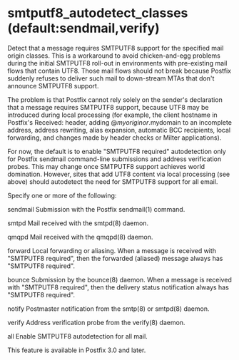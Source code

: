 # smtputf8_autodetect_classes (default:sendmail,verify) 

 Detect that a message requires SMTPUTF8 support for the specified
mail origin classes.  This is a workaround to avoid chicken-and-egg
problems during the initial SMTPUTF8 roll-out in environments with
pre-existing mail flows that contain UTF8. Those mail flows should
not break because Postfix suddenly refuses to deliver such mail
to down-stream MTAs that don't announce SMTPUTF8 support.  

 The problem is that Postfix cannot rely solely on the sender's
declaration that a message requires SMTPUTF8 support, because UTF8
may be introduced during local processing (for example, the client
hostname in Postfix's Received: header, adding @$myorigin or
.$mydomain to an incomplete address, address rewriting, alias
expansion, automatic BCC recipients, local forwarding, and changes
made by header checks or Milter applications). 

 For now, the default is to enable "SMTPUTF8 required" autodetection
only for Postfix sendmail command-line submissions and address
verification probes.  This may change once SMTPUTF8 support achieves
world domination.  However, sites that add UTF8 content via local
processing (see above) should autodetect the need for SMTPUTF8
support for all email.

 Specify one or more of the following: 



  sendmail    Submission with the Postfix
sendmail(1) command. 

  smtpd    Mail received with the smtpd(8)
daemon. 

  qmqpd    Mail received with the qmqpd(8)
daemon. 

  forward    Local forwarding or aliasing.  When
a message is received with "SMTPUTF8 required", then the forwarded
(aliased) message always has "SMTPUTF8 required".  

  bounce    Submission by the bounce(8) daemon.
When a message is received with "SMTPUTF8 required", then the
delivery status notification always has "SMTPUTF8 required".  

  notify    Postmaster notification from the
smtp(8) or smtpd(8) daemon. 

  verify    Address verification probe from the
verify(8) daemon.  

  all    Enable SMTPUTF8 autodetection for all
mail. 



 This feature is available in Postfix 3.0 and later. 


